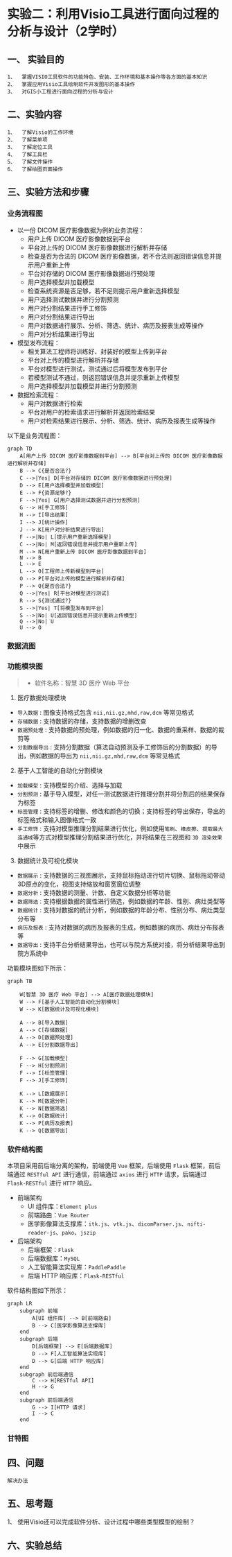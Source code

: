 # 实验二：利用Visio工具进行面向过程的分析与设计（2学时）

## 一、	实验目的
    1、	掌握VISIO工具软件的功能特色、安装、工作环境和基本操作等各方面的基本知识
    2、	掌握应用Visio工具绘制软件开发图形的基本操作
    3、	对GIS小工程进行面向过程的分析与设计
## 二、实验内容
    1、	了解Visio的工作环境
    2、	了解菜单项
    3、	了解定位工具
    4、	了解工具栏
    5、	了解文件操作
    6、	了解绘图页面操作
## 三、实验方法和步骤
### 业务流程图
- 以一份 DICOM 医疗影像数据为例的业务流程：
  - 用户上传 DICOM 医疗影像数据到平台
  - 平台对上传的 DICOM 医疗影像数据进行解析并存储
  - 检查是否为合法的 DICOM 医疗影像数据，若不合法则返回错误信息并提示用户重新上传
  - 平台对存储的 DICOM 医疗影像数据进行预处理
  - 用户选择模型并加载模型
  - 检查系统资源是否足够，若不足则提示用户重新选择模型
  - 用户选择测试数据并进行分割预测
  - 用户对分割结果进行手工修饰
  - 用户对分割结果进行导出
  - 用户对数据进行展示、分析、筛选、统计、病历及报表生成等操作
  - 用户对分析结果进行导出
- 模型发布流程：
  - 相关算法工程师将训练好、封装好的模型上传到平台
  - 平台对上传的模型进行解析并存储
  - 平台对模型进行测试，测试通过后将模型发布到平台
  - 若模型测试不通过，则返回错误信息并提示重新上传模型
  - 用户选择模型并加载模型并进行分割预测
- 数据检索流程：
  - 用户对数据进行检索
  - 平台对用户的检索请求进行解析并返回检索结果
  - 用户对检索结果进行展示、分析、筛选、统计、病历及报表生成等操作

以下是业务流程图：
```mermaid
graph TD
    A[用户上传 DICOM 医疗影像数据到平台] --> B[平台对上传的 DICOM 医疗影像数据进行解析并存储]
    B --> C{是否合法?}
    C -->|Yes| D[平台对存储的 DICOM 医疗影像数据进行预处理]
    D --> E[用户选择模型并加载模型]
    E --> F{资源足够?}
    F -->|Yes| G[用户选择测试数据并进行分割预测]
    G --> H[手工修饰]
    H --> I[导出结果]
    I --> J[统计操作]
    J --> K[用户对分析结果进行导出]
    F -->|No| L[提示用户重新选择模型]
    C -->|No| M[返回错误信息并提示用户重新上传]
    M --> N[用户重新上传 DICOM 医疗影像数据到平台]
    N --> B
    L --> E
    L --> O[工程师上传新模型到平台]
    O --> P[平台对上传的模型进行解析并存储]
    P --> Q{是否合法?}
    Q -->|Yes| R[平台对模型进行测试]
    R --> S{测试通过?}
    S -->|Yes| T[将模型发布到平台]
    S -->|No| U[返回错误信息并提示重新上传模型]
    Q -->|No| U
    U --> O

```

### 数据流图

### 功能模块图

> - 软件名称：智慧 3D 医疗 Web 平台

1. 医疗数据处理模块
- `导入数据` : 图像支持格式包含 `nii,nii.gz,mhd,raw,dcm` 等常见格式
- `存储数据` : 支持数据的存储，支持数据的增删改查
- `数据预处理` : 支持数据的预处理，例如数据的归一化、数据的重采样、数据的裁剪等
- `分割数据导出` : 支持分割数据（算法自动预测及手工修饰后的分割数据）的导出，例如数据的导出为 `nii,nii.gz,mhd,raw,dcm` 等常见格式

2. 基于人工智能的自动化分割模块
- `加载模型` : 支持模型的介绍、选择与加载
- `分割预测` : 基于导入模型，对任一测试数据进行推理分割并将分割后的结果保存为标签
- `标签管理` : 支持标签的增删、修改和颜色的切换；支持标签的导出保存，导出的标签格式和输入图像格式一致
- `手工修饰` : 支持对模型推理分割结果进行优化，例如使用`笔刷`、`橡皮擦`、`提取最大连通域`等方式对模型推理分割结果进行优化，并将结果在三视图和 `3D 渲染效果`中展示

3. 数据统计及可视化模块
- `数据展示` : 支持数据的三视图展示，支持鼠标拖动进行切片切换、鼠标拖动带动3D原点的变化，视图支持缩放和窗宽窗位调整
- `数据分析` : 支持数据的测量、计数、自定义数据分析等功能
- `数据筛选` : 支持根据数据的属性进行筛选，例如数据的年龄、性别、病灶类型等
- `数据统计` : 支持对数据的统计分析，例如数据的年龄分布、性别分布、病灶类型分布等
- `病历及报表` : 支持对数据的病历及报表的生成，例如数据的病历、病灶分布报表等
- `数据导出` : 支持平台分析结果导出，也可以与院方系统对接，将分析结果导出到院方系统中

功能模块图如下所示：
```mermaid
graph TB

    W[智慧 3D 医疗 Web 平台] --> A[医疗数据处理模块]
    W --> F[基于人工智能的自动化分割模块]
    W --> K[数据统计及可视化模块]

    A --> B[导入数据]
    A --> C[存储数据]
    A --> D[数据预处理]
    A --> E[分割数据导出]

    F --> G[加载模型]
    F --> H[分割预测]
    F --> I[标签管理]
    F --> J[手工修饰]

    K --> L[数据展示]
    K --> M[数据分析]
    K --> N[数据筛选]
    K --> O[数据统计]
    K --> P[病历及报表]
    K --> Q[数据导出]

```
### 软件结构图

本项目采用前后端分离的架构，前端使用 `Vue` 框架，后端使用 `Flask` 框架，前后端通过 `RESTful API` 进行通信，前端通过 `axios` 进行 `HTTP` 请求，后端通过 `Flask-RESTful` 进行 `HTTP` 响应。

- 前端架构
  - UI 组件库：`Element plus`
  - 前端路由：`Vue Router`
  - 医学影像算法支撑库：`itk.js`、`vtk.js`、`dicomParser.js`、`nifti-reader-js`、`pako`、`jszip`
- 后端架构
  - 后端框架：`Flask`
  - 后端数据库：`MySQL`
  - 人工智能算法实现库：`PaddlePaddle`
  - 后端 HTTP 响应库：`Flask-RESTful`

软件结构图如下所示：
```mermaid
graph LR
    subgraph 前端
        A[UI 组件库] --> B[前端路由]
        B --> C[医学影像算法支撑库]
    end
    subgraph 后端
        D[后端框架] --> E[后端数据库]
        D --> F[人工智能算法实现库]
        D --> G[后端 HTTP 响应库]
    end
    subgraph 前后端通信
        C --> H[RESTful API]
        H --> G
    end
    subgraph 前后端通信
        G --> I[HTTP 请求]
        I --> C
    end
```


### 甘特图
## 四、问题
    解决办法
## 五、思考题
1、	使用Visio还可以完成软件分析、设计过程中哪些类型模型的绘制？

## 六、实验总结

